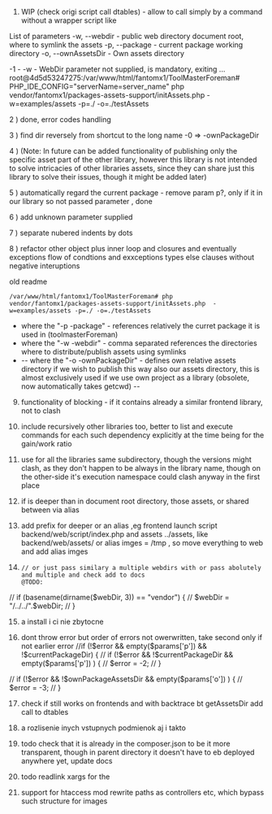 1) WIP (check origi script call dtables) - allow to call simply by a command without a wrapper script like

 List of parameters
  -w, --webdir    -  public web directory document root, where to symlink the assets
  -p, --package    -  current package working directory
  -o, --ownAssetsDir    -  Own assets directory


-1 -  -w - WebDir parameter not supplied, is mandatory, exiting ...
root@4d5d53247275:/var/www/html/fantomx1/ToolMasterForeman# PHP_IDE_CONFIG="serverName=server_name" php vendor/fantomx1/packages-assets-support/initAssets.php  -w=examples/assets -p=./ -o=./testAssets

2 ) done, error codes handling

3 ) find dir reversely from shortcut to the long name -0 => -ownPackageDir


4 ) (Note: In future can be added functionality of publishing only the specific asset part of the other library,
however this library is not intended to solve intricacies of other libraries assets, since they can share
just this library to solve their issues, though it might be added later)

5 ) automatically regard the current package - remove param p?, only if it in our library so not passed parameter , done

6 ) add unknown parameter supplied

7 ) separate nubered indents by dots

8 ) refactor other object plus inner loop and closures and eventually exceptions flow of condtions and exxceptions types else clauses without negative
interuptions


old readme

```
/var/www/html/fantomx1/ToolMasterForeman# php vendor/fantomx1/packages-assets-support/initAssets.php  -w=examples/assets -p=./ -o=./testAssets
```
- where the "-p -package" - references relatively the curret package it is used in (toolmasterForeman)
- where the "-w -webdir" - comma separated references the directories where to distribute/publish assets using symlinks
- -- where the "-o -ownPackageDir" - defines own relative assets directory if we wish to publish this way also our assets directory, 
this is almost exclusively used if we use own project as a library (obsolete, now automatically takes getcwd) --


9) functionality of blocking -  if it contains already a similar frontend library, not to clash


10) include recursively other libraries too, better to list and execute commands for each such dependency explicitly
at the time being for the gain/work ratio

11) use for all the libraries same subdirectory, though the versions might clash, as they don't happen to be
always in the library name, though on the other-side it's execution namespace could clash anyway in the first place 


12) if is deeper  than in document root directory, those assets, or shared between via alias

13) add prefix for deeper or an alias ,eg frontend launch script backend/web/script/index.php and assets ../assets, like backend/web/assets/
or alias imges = /tmp , so move everything to web and add alias imges


14)
        // or just pass similary a multiple webdirs with or pass abolutely and multiple and check add to docs
        @TODO:
//        if (basename(dirname($webDir, 3)) == "vendor") {
//            $webDir = "/../../".$webDir;
//        }


15) a install i ci nie zbytocne


16) dont throw error but order of errors not owerwritten, take second only if not earlier error
        //if (!$error && empty($params['p']) && !$currentPackageDir) {
//        if (!$error && !$currentPackageDir && empty($params['p']) ) {
//            $error = -2;
//        }


//        if (!$error && !$ownPackageAssetsDir && empty($params['o']) ) {
//            $error = -3;
//        }

17) check if still works on frontends and with backtrace bt getAssetsDir
add call to dtables

18) a rozlisenie inych vstupnych podmienok aj i takto


19) todo check that it is already in the composer.json to be it more transparent, though
in parent directory it doesn't have to eb deployed anywhere yet, update docs

20) todo readlink xargs for the 

21) support for htaccess mod rewrite paths as controllers etc, which bypass such structure for images
